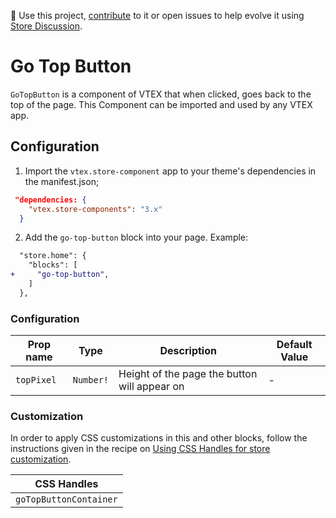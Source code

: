 📢 Use this project, [contribute](https://github.com/vtex-apps/store-components) to it or open issues to help evolve it using [Store Discussion](https://github.com/vtex-apps/store-discussion).

# Go Top Button

`GoTopButton` is a component of VTEX that when clicked, goes back to the top of the page. This Component can be imported and used by any VTEX app.

## Configuration

1. Import the `vtex.store-component` app to your theme's dependencies in the manifest.json;

```json
 "dependencies: {
    "vtex.store-components": "3.x"
  }
```

2. Add the `go-top-button` block into your page. Example:

```diff
  "store.home": {
    "blocks": [
+     "go-top-button",
    ]
  },
```

### Configuration

| Prop name  | Type      | Description                                  | Default Value |
| ---------- | --------- | -------------------------------------------- | ------------- |
| `topPixel` | `Number!` | Height of the page the button will appear on | -             |

### Customization

In order to apply CSS customizations in this and other blocks, follow the instructions given in the recipe on [Using CSS Handles for store customization](https://vtex.io/docs/recipes/style/using-css-handles-for-store-customization).

| CSS Handles            |
| ---------------------- |
| `goTopButtonContainer` |
